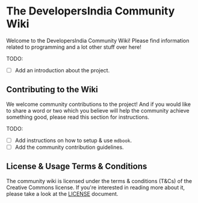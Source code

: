 # The DevelopersIndia Community Wiki

Welcome to the DevelopersIndia Community Wiki! Please find information related to programming
and a lot other stuff over here!

TODO:
- [ ] Add an introduction about the project.

## Contributing to the Wiki

We welcome community contributions to the project! And if you would like to share
a word or two which you believe will help the community achieve something good,
please read this section for instructions.

TODO:
- [ ] Add instructions on how to setup & use `mdbook`.
- [ ] Add the community contribution guidelines.

## License & Usage Terms & Conditions

The community wiki is licensed under the terms & conditions (T&Cs) of the Creative Commons license.
If you're interested in reading more about it, please take a look at the [LICENSE](./LICENSE) document.
